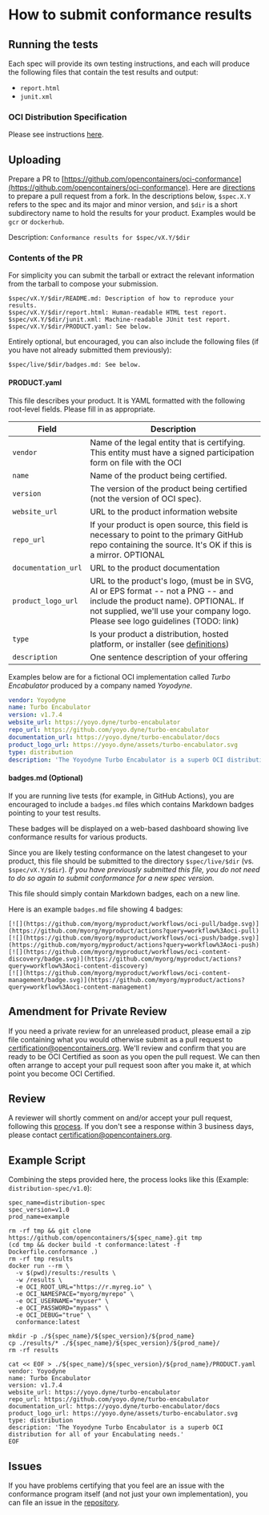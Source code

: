 # How to submit conformance results

## Running the tests

Each spec will provide its own testing instructions, and each will produce 
the following files that contain the test results and output:
- `report.html`
- `junit.xml`

### OCI Distribution Specification

Please see instructions [here](https://github.com/opencontainers/distribution-spec/blob/main/conformance/README.md).

## Uploading

Prepare a PR to
[https://github.com/opencontainers/oci-conformance](https://github.com/opencontainers/oci-conformance).
Here are [directions](https://help.github.com/en/articles/creating-a-pull-request-from-a-fork) to
prepare a pull request from a fork.
In the descriptions below, `$spec.X.Y` refers to the spec and its major and minor
version, and `$dir` is a short subdirectory name to hold the results for your
product.  Examples would be `gcr` or `dockerhub`.

Description: `Conformance results for $spec/vX.Y/$dir`

### Contents of the PR

For simplicity you can submit the tarball or extract the relevant information from the tarball to compose your submission. 

```
$spec/vX.Y/$dir/README.md: Description of how to reproduce your results.
$spec/vX.Y/$dir/report.html: Human-readable HTML test report.
$spec/vX.Y/$dir/junit.xml: Machine-readable JUnit test report.
$spec/vX.Y/$dir/PRODUCT.yaml: See below.
```

Entirely optional, but encouraged, you can also include the following files
(if you have not already submitted them previously):

```
$spec/live/$dir/badges.md: See below.
```

#### PRODUCT.yaml

This file describes your product. It is YAML formatted with the following root-level fields. Please fill in as appropriate.

| Field               | Description |
| ------------------- | ----------- |
| `vendor`            | Name of the legal entity that is certifying. This entity must have a signed participation form on file with the OCI  |
| `name`              | Name of the product being certified. |
| `version`           | The version of the product being certified (not the version of OCI spec). |
| `website_url`       | URL to the product information website |
| `repo_url`          | If your product is open source, this field is necessary to point to the primary GitHub repo containing the source. It's OK if this is a mirror. OPTIONAL  |
| `documentation_url` | URL to the product documentation |
| `product_logo_url`  | URL to the product's logo, (must be in SVG, AI or EPS format -- not a PNG -- and include the product name). OPTIONAL. If not supplied, we'll use your company logo. Please see logo guidelines (TODO: link) |
| `type`              | Is your product a distribution, hosted platform, or installer (see [definitions](https://github.com/opencontainers/oci-conformance/blob/main/faq.md#what-is-a-distribution-and-what-is-a-platform)) |
| `description` | One sentence description of your offering |

Examples below are for a fictional OCI implementation called _Turbo
Encabulator_ produced by a company named _Yoyodyne_.

```yaml
vendor: Yoyodyne
name: Turbo Encabulator
version: v1.7.4
website_url: https://yoyo.dyne/turbo-encabulator
repo_url: https://github.com/yoyo.dyne/turbo-encabulator
documentation_url: https://yoyo.dyne/turbo-encabulator/docs
product_logo_url: https://yoyo.dyne/assets/turbo-encabulator.svg
type: distribution
description: 'The Yoyodyne Turbo Encabulator is a superb OCI distribution for all of your Encabulating needs.'
```

#### badges.md (Optional)

If you are running live tests (for example, in GitHub Actions), you are
encouraged to include a `badges.md` files which contains Markdown badges pointing to your test results.

These badges will be displayed on a web-based dashboard showing live
conformance results for various products.

Since you are likely testing conformance on the latest
changeset to your product, this file should be submitted to the directory
`$spec/live/$dir` (vs. `$spec/vX.Y/$dir`). *If you have previously submitted
this file, you do not need to do so again to submit conformance for a new
spec version.*

This file should simply contain Markdown badges, each on a new line.

Here is an example `badges.md` file showing 4 badges:

```
[![](https://github.com/myorg/myproduct/workflows/oci-pull/badge.svg)](https://github.com/myorg/myproduct/actions?query=workflow%3Aoci-pull)
[![](https://github.com/myorg/myproduct/workflows/oci-push/badge.svg)](https://github.com/myorg/myproduct/actions?query=workflow%3Aoci-push)
[![](https://github.com/myorg/myproduct/workflows/oci-content-discovery/badge.svg)](https://github.com/myorg/myproduct/actions?query=workflow%3Aoci-content-discovery)
[![](https://github.com/myorg/myproduct/workflows/oci-content-management/badge.svg)](https://github.com/myorg/myproduct/actions?query=workflow%3Aoci-content-management)
```

## Amendment for Private Review

If you need a private review for an unreleased product, please email a zip file containing what you would otherwise submit
as a pull request to certification@opencontainers.org. We'll review and confirm that you are ready to be OCI Certified
as soon as you open the pull request. We can then often arrange to accept your pull request soon after you make it, at which point you become OCI Certified.

## Review

A reviewer will shortly comment on and/or accept your pull request, following this [process](reviewing.md).
If you don't see a response within 3 business days, please contact certification@opencontainers.org.

## Example Script

Combining the steps provided here, the process looks like this (Example: `distribution-spec/v1.0`):

```
spec_name=distribution-spec
spec_version=v1.0
prod_name=example

rm -rf tmp && git clone https://github.com/opencontainers/${spec_name}.git tmp
(cd tmp && docker build -t conformance:latest -f Dockerfile.conformance .)
rm -rf tmp results
docker run --rm \
  -v $(pwd)/results:/results \
  -w /results \
  -e OCI_ROOT_URL="https://r.myreg.io" \
  -e OCI_NAMESPACE="myorg/myrepo" \
  -e OCI_USERNAME="myuser" \
  -e OCI_PASSWORD="mypass" \
  -e OCI_DEBUG="true" \
  conformance:latest

mkdir -p ./${spec_name}/${spec_version}/${prod_name}
cp ./results/* ./${spec_name}/${spec_version}/${prod_name}/
rm -rf results

cat << EOF > ./${spec_name}/${spec_version}/${prod_name}/PRODUCT.yaml
vendor: Yoyodyne
name: Turbo Encabulator
version: v1.7.4
website_url: https://yoyo.dyne/turbo-encabulator
repo_url: https://github.com/yoyo.dyne/turbo-encabulator
documentation_url: https://yoyo.dyne/turbo-encabulator/docs
product_logo_url: https://yoyo.dyne/assets/turbo-encabulator.svg
type: distribution
description: 'The Yoyodyne Turbo Encabulator is a superb OCI distribution for all of your Encabulating needs.'
EOF
```

## Issues

If you have problems certifying that you feel are an issue with the conformance
program itself (and not just your own implementation), you can file an issue in
the [repository](https://github.com/opencontainers/oci-conformance).

